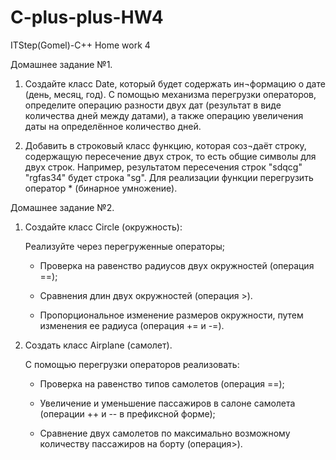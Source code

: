 # C-plus-plus-HW4
ITStep(Gomel)-C++ Home work 4

Домашнее задание №1.

1. Создайте класс Date, который будет содержать ин¬формацию о дате (день, месяц, год). С помощью механизма перегрузки операторов, определите операцию разности двух дат (результат в виде количества дней между датами), а также операцию увеличения даты на определённое количество дней. 

2. Добавить в строковый класс функцию, которая соз¬даёт строку, содержащую 
    пересечение двух строк, то есть общие символы для двух строк. Например,
    результатом пересечения строк "sdqcg" "rgfas34" будет строка "sg". Для 
    реализации функции перегрузить оператор * (бинарное умножение).

Домашнее задание №2.

1. Создайте класс Circle (окружность):
    
    Реализуйте через перегруженные операторы;
   
   - Проверка на равенство радиусов двух окружностей (операция ==);
   
   - Сравнения длин двух окружностей (операция >).
   
   - Пропорциональное изменение размеров окружности, путем изменения ее радиуса (операция += и -=).

2. Создать класс Airplane (самолет).
    
    С помощью перегрузки операторов реализовать:
    
    - Проверка на равенство типов самолетов (операция ==);
    
    - Увеличение и уменьшение пассажиров в салоне самолета (операции ++ и -- в префиксной форме);
    
    - Сравнение двух самолетов по максимально возможному количеству пассажиров на борту (операция>).
